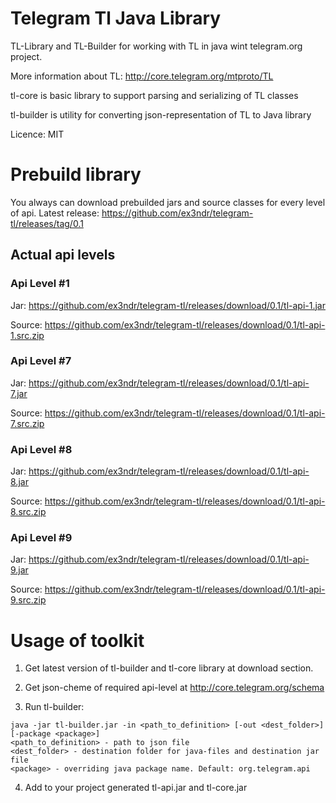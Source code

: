 Telegram Tl Java Library
===========

TL-Library and TL-Builder for working with TL in java wint telegram.org project.

More information about TL: http://core.telegram.org/mtproto/TL

tl-core is basic library to support parsing and serializing of TL classes

tl-builder is utility for converting json-representation of TL to Java library

Licence: MIT

Prebuild library
===========
You always can download prebuilded jars and source classes for every level of api.
Latest release: https://github.com/ex3ndr/telegram-tl/releases/tag/0.1

Actual api levels
-----------
### Api Level #1
Jar:
https://github.com/ex3ndr/telegram-tl/releases/download/0.1/tl-api-1.jar

Source:
https://github.com/ex3ndr/telegram-tl/releases/download/0.1/tl-api-1.src.zip

### Api Level #7
Jar:
https://github.com/ex3ndr/telegram-tl/releases/download/0.1/tl-api-7.jar

Source:
https://github.com/ex3ndr/telegram-tl/releases/download/0.1/tl-api-7.src.zip

### Api Level #8
Jar:
https://github.com/ex3ndr/telegram-tl/releases/download/0.1/tl-api-8.jar

Source:
https://github.com/ex3ndr/telegram-tl/releases/download/0.1/tl-api-8.src.zip

### Api Level #9
Jar:
https://github.com/ex3ndr/telegram-tl/releases/download/0.1/tl-api-9.jar

Source:
https://github.com/ex3ndr/telegram-tl/releases/download/0.1/tl-api-9.src.zip

Usage of toolkit
===========
1) Get latest version of tl-builder and tl-core library at download section.

2) Get json-cheme of required api-level at http://core.telegram.org/schema

3) Run tl-builder:
```
java -jar tl-builder.jar -in <path_to_definition> [-out <dest_folder>] [-package <package>]
<path_to_definition> - path to json file
<dest_folder> - destination folder for java-files and destination jar file
<package> - overriding java package name. Default: org.telegram.api
````
4) Add to your project generated tl-api.jar and tl-core.jar
